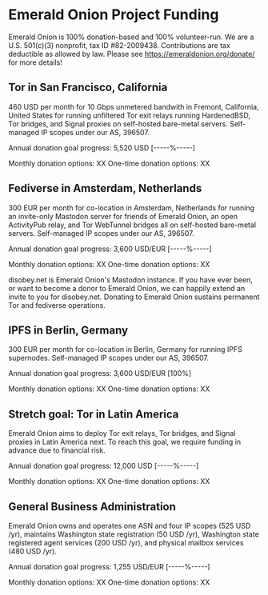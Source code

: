 # Emerald Onion Project Funding

Emerald Onion is 100% donation-based and 100% volunteer-run. We are a U.S. 501(c)(3) nonprofit, tax ID #82-2009438. Contributions are tax deductible as allowed by law. Please see https://emeraldonion.org/donate/ for more details!

## Tor in San Francisco, California

460 USD per month for 10 Gbps unmetered bandwith in Fremont, California, United States for running unfiltered Tor exit relays running HardenedBSD, Tor bridges, and Signal proxies on self-hosted bare-metal servers. Self-managed IP scopes under our AS, 396507.

Annual donation goal progress: 5,520 USD [-----%-----]

Monthly donation options: XX
One-time donation options: XX

## Fediverse in Amsterdam, Netherlands

300 EUR per month for co-location in Amsterdam, Netherlands for running an invite-only Mastodon server for friends of Emerald Onion, an open ActivityPub relay, and Tor WebTunnel bridges all on self-hosted bare-metal servers. Self-managed IP scopes under our AS, 396507.

Annual donation goal progress: 3,600 USD/EUR [-----%-----]

Monthly donation options: XX
One-time donation options: XX

disobey.net is Emerald Onion's Mastodon instance. If you have ever been, or want to become a donor to Emerald Onion, we can happily extend an invite to you for disobey.net. Donating to Emerald Onion sustains permanent Tor and fediverse operations.

## IPFS in Berlin, Germany

300 EUR per month for co-location in Berlin, Germany for running IPFS supernodes. Self-managed IP scopes under our AS, 396507.

Annual donation goal progress: 3,600 USD/EUR [100%]

Monthly donation options: XX
One-time donation options: XX

## Stretch goal: Tor in Latin America

Emerald Onion aims to deploy Tor exit relays, Tor bridges, and Signal proxies in Latin America next. To reach this goal, we require funding in advance due to financial risk.

Annual donation goal progress: 12,000 USD [-----%-----]

Monthly donation options: XX
One-time donation options: XX

## General Business Administration

Emerald Onion owns and operates one ASN and four IP scopes (525 USD /yr), maintains Washington state registration (50 USD /yr), Washington state registered agent services (200 USD /yr), and physical mailbox services (480 USD /yr).

Annual donation goal progress: 1,255 USD/EUR [-----%-----]

Monthly donation options: XX
One-time donation options: XX


